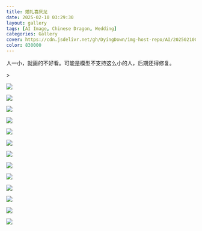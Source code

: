 ```yaml
---
title: 婚礼喜庆龙
date: 2025-02-10 03:29:30
layout: gallery
tags: [AI Image, Chinese Dragon, Wedding]
categories: Gallery
cover: https://cdn.jsdelivr.net/gh/DyingDown/img-host-repo/AI/202502100410940.png
color: 830000
---
```


人一小，就画的不好看。可能是模型不支持这么小的人，后期还得修复。

<!--more-->>

![](https://cdn.jsdelivr.net/gh/DyingDown/img-host-repo/AI/202502100410940.png)

![](https://cdn.jsdelivr.net/gh/DyingDown/img-host-repo/AI/202502100411630.png)

![](https://cdn.jsdelivr.net/gh/DyingDown/img-host-repo/AI/202502100411720.png)

![](https://cdn.jsdelivr.net/gh/DyingDown/img-host-repo/AI/202502100413287.png)

![](https://cdn.jsdelivr.net/gh/DyingDown/img-host-repo/AI/202502100413049.png)

![](https://cdn.jsdelivr.net/gh/DyingDown/img-host-repo/AI/202502100413997.png)

![](https://cdn.jsdelivr.net/gh/DyingDown/img-host-repo/AI/202502100412190.png)

![](https://cdn.jsdelivr.net/gh/DyingDown/img-host-repo/AI/202502100414448.png)

![](https://cdn.jsdelivr.net/gh/DyingDown/img-host-repo/AI/202502100414783.png)

![](https://cdn.jsdelivr.net/gh/DyingDown/img-host-repo/AI/202502100414459.png)

![](https://cdn.jsdelivr.net/gh/DyingDown/img-host-repo/AI/202502100415211.png)

![](https://cdn.jsdelivr.net/gh/DyingDown/img-host-repo/AI/202502100415917.png)

![](https://cdn.jsdelivr.net/gh/DyingDown/img-host-repo/AI/202502100415962.png)